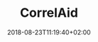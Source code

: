 ---
title: "CorrelAid"
date: 2018-08-23T11:19:40+02:00
draft: false
translationKey: "blog"
meta:
    title: "CorrelAid - Blog"
    description: "CorrelAid ist ein gemeinnütziger Verein mit einem Netzwerk von 1400 ehrenamtlichen Datenanalyst*innen."
    image: "509-correlaid-thumb.jpg"
    keywords: "CorrelAid, Data4Good, NGOs, Engagement 4.0"
---